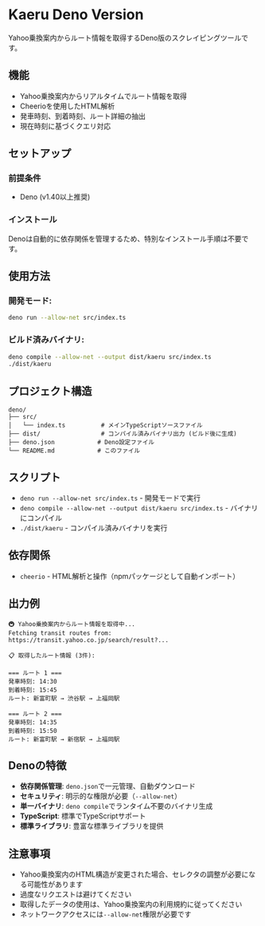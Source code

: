 # Kaeru Deno Version

Yahoo乗換案内からルート情報を取得するDeno版のスクレイピングツールです。

## 機能

- Yahoo乗換案内からリアルタイムでルート情報を取得
- Cheerioを使用したHTML解析
- 発車時刻、到着時刻、ルート詳細の抽出
- 現在時刻に基づくクエリ対応

## セットアップ

### 前提条件
- Deno (v1.40以上推奨)

### インストール
Denoは自動的に依存関係を管理するため、特別なインストール手順は不要です。

## 使用方法

### 開発モード:
```bash
deno run --allow-net src/index.ts
```

### ビルド済みバイナリ:
```bash
deno compile --allow-net --output dist/kaeru src/index.ts
./dist/kaeru
```

## プロジェクト構造

```
deno/
├── src/
│   └── index.ts          # メインTypeScriptソースファイル
├── dist/                 # コンパイル済みバイナリ出力 (ビルド後に生成)
├── deno.json            # Deno設定ファイル
└── README.md            # このファイル
```

## スクリプト

- `deno run --allow-net src/index.ts` - 開発モードで実行
- `deno compile --allow-net --output dist/kaeru src/index.ts` - バイナリにコンパイル
- `./dist/kaeru` - コンパイル済みバイナリを実行

## 依存関係

- `cheerio` - HTML解析と操作（npmパッケージとして自動インポート）

## 出力例

```
🚇 Yahoo乗換案内からルート情報を取得中...
Fetching transit routes from: https://transit.yahoo.co.jp/search/result?...

📋 取得したルート情報 (3件):

=== ルート 1 ===
発車時刻: 14:30
到着時刻: 15:45
ルート: 新富町駅 → 渋谷駅 → 上福岡駅

=== ルート 2 ===
発車時刻: 14:35
到着時刻: 15:50
ルート: 新富町駅 → 新宿駅 → 上福岡駅
```

## Denoの特徴

- **依存関係管理**: `deno.json`で一元管理、自動ダウンロード
- **セキュリティ**: 明示的な権限が必要（`--allow-net`）
- **単一バイナリ**: `deno compile`でランタイム不要のバイナリ生成
- **TypeScript**: 標準でTypeScriptサポート
- **標準ライブラリ**: 豊富な標準ライブラリを提供

## 注意事項

- Yahoo乗換案内のHTML構造が変更された場合、セレクタの調整が必要になる可能性があります
- 過度なリクエストは避けてください
- 取得したデータの使用は、Yahoo乗換案内の利用規約に従ってください
- ネットワークアクセスには`--allow-net`権限が必要です 